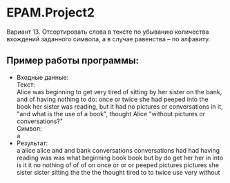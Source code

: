 # EPAM.Project2
Вариант 13. Отсортировать слова в тексте по убыванию количества вхождений
заданного символа, а в случае равенства – по алфавиту.


## Пример работы программы:
* Входные данные:  
 Текст:  
Alice was beginning to get very tired of sitting by her sister on the bank, and of having nothing to do: once or twice she had peeped into the book her sister was reading, but it had no pictures or conversations in it, "and what is the use of a book", thought Alice "without pictures or conversations?"  
 Символ:    
a
* Результат:  
a alice alice and and bank conversations conversations had had having reading was was what beginning book book but by do get her her in into is it it no nothing of of of on once or or or peeped pictures pictures she sister sister sitting the the the thought tired to to twice use very without  
